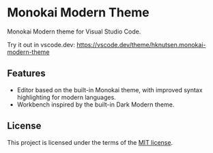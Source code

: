 # Monokai Modern Theme

Monokai Modern theme for Visual Studio Code.

Try it out in vscode.dev: <https://vscode.dev/theme/hknutsen.monokai-modern-theme>

## Features

- Editor based on the built-in Monokai theme, with improved syntax highlighting for modern languages.
- Workbench inspired by the built-in Dark Modern theme.

## License

This project is licensed under the terms of the [MIT license](LICENSE).
